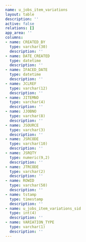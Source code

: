 ```yaml
---
name: u_jobs_item_variations
layout: table
description: ''
active: false
relations: []
app_area: ''
columns:
- name: CREATED_BY
  type: varchar(30)
  description: ''
- name: DATE_CREATED
  type: datetime
  description: ''
- name: IFACED_DATE
  type: datetime
  description: ''
- name: JCLREF
  type: varchar(12)
  description: ''
- name: JITEMNO
  type: varchar(4)
  description: ''
- name: JJOBNO
  type: varchar(8)
  description: ''
- name: JSOURCE
  type: varchar(3)
  description: ''
- name: JSRCODE
  type: varchar(10)
  description: ''
- name: JSRQTY
  type: numeric(9,2)
  description: ''
- name: JTRCODE
  type: varchar(2)
  description: ''
- name: ROWID
  type: varchar(50)
  description: ''
- name: tstamp
  type: timestamp
  description: ''
- name: u_jobs_item_variations_sid
  type: int(4)
  description: ''
- name: VARIATION_TYPE
  type: varchar(1)
  description: ''
---
```


